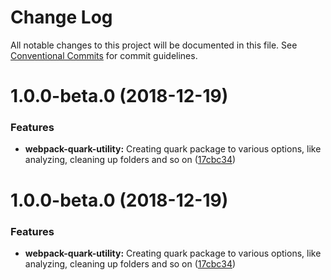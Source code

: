 # Change Log

All notable changes to this project will be documented in this file.
See [Conventional Commits](https://conventionalcommits.org) for commit guidelines.

# 1.0.0-beta.0 (2018-12-19)


### Features

* **webpack-quark-utility:** Creating quark package to various options, like analyzing, cleaning up folders and so on ([17cbc34](https://github.com/thc-tools/webpack-react/commit/17cbc34))





# 1.0.0-beta.0 (2018-12-19)


### Features

* **webpack-quark-utility:** Creating quark package to various options, like analyzing, cleaning up folders and so on ([17cbc34](https://github.com/thc-tools/webpack-react/commit/17cbc34))
